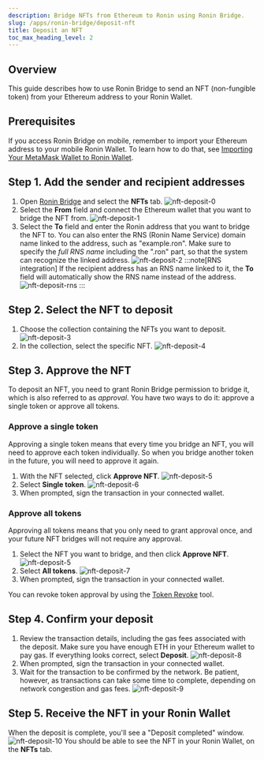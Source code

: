 ```yaml
---
description: Bridge NFTs from Ethereum to Ronin using Ronin Bridge.
slug: /apps/ronin-bridge/deposit-nft
title: Deposit an NFT
toc_max_heading_level: 2
---
```


## Overview

This guide describes how to use Ronin Bridge to send an NFT (non-fungible token) from your Ethereum address to your Ronin Wallet.

## Prerequisites

If you access Ronin Bridge on mobile, remember to import your Ethereum address to your mobile Ronin Wallet. To learn how to do that, see [Importing Your MetaMask Wallet to Ronin Wallet](https://support.roninchain.com/hc/en-us/articles/14862812718107-Importing-Your-MetaMask-Wallet-to-Ronin-Wallet).

## Step 1. Add the sender and recipient addresses

1. Open [Ronin Bridge](https://app.roninchain.com/bridge) and select the **NFTs** tab.
   ![nft-deposit-0](../assets/nft-deposit-0.png)
2. Select the **From** field and connect the Ethereum wallet that you want to bridge the NFT from.
   ![nft-deposit-1](../assets/nft-deposit-1.png)
3. Select the **To** field and enter the Ronin address that you want to bridge the NFT to. You can also enter the RNS (Ronin Name Service) domain name linked to the address, such as "example.ron". Make sure to specify the *full RNS name* including the ".ron" part, so that the system can recognize the linked address.
   ![nft-deposit-2](../assets/nft-deposit-2.png)
   :::note[RNS integration]
   If the recipient address has an RNS name linked to it, the **To** field will automatically show the RNS name instead of the address.
   ![nft-deposit-rns](../assets/nft-deposit-rns.png)
   :::

## Step 2. Select the NFT to deposit

1. Choose the collection containing the NFTs you want to deposit.
   ![nft-deposit-3](../assets/nft-deposit-3.png)
2. In the collection, select the specific NFT.
   ![nft-deposit-4](../assets/nft-deposit-4.png)

## Step 3. Approve the NFT

To deposit an NFT, you need to grant Ronin Bridge permission to bridge it, which is also referred to as *approval*. You have two ways to do it: approve a single token or approve all tokens.

### Approve a single token

Approving a single token means that every time you bridge an NFT, you will need to approve each token individually. So when you bridge another token in the future, you will need to approve it again.

1. With the NFT selected, click **Approve NFT**.
   ![nft-deposit-5](../assets/nft-deposit-5.png)
2. Select **Single token**.
   ![nft-deposit-6](../assets/nft-deposit-6.png)
3. When prompted, sign the transaction in your connected wallet.

### Approve all tokens

Approving all tokens means that you only need to grant approval once, and your future NFT bridges will not require any approval.

1. Select the NFT you want to bridge, and then click **Approve NFT**.
   ![nft-deposit-5](../assets/nft-deposit-5.png)
2. Select **All tokens**.
   ![nft-deposit-7](../assets/nft-deposit-7.png)
3. When prompted, sign the transaction in your connected wallet.

You can revoke token approval by using the [Token Revoke](https://ronin.axiedao.org/revoke/) tool.

## Step 4. Confirm your deposit

1. Review the transaction details, including the gas fees associated with the deposit. Make sure you have enough ETH in your Ethereum wallet to pay gas. If everything looks correct, select **Deposit**.
   ![nft-deposit-8](../assets/nft-deposit-8.png)
2. When prompted, sign the transaction in your connected wallet.
3. Wait for the transaction to be confirmed by the network. Be patient, however, as transactions can take some time to complete, depending on network congestion and gas fees.
   ![nft-deposit-9](../assets/nft-deposit-9.png)

## Step 5. Receive the NFT in your Ronin Wallet

When the deposit is complete, you'll see a "Deposit completed" window.
![nft-deposit-10](../assets/nft-deposit-10.png)
You should be able to see the NFT in your Ronin Wallet, on the **NFTs** tab.
